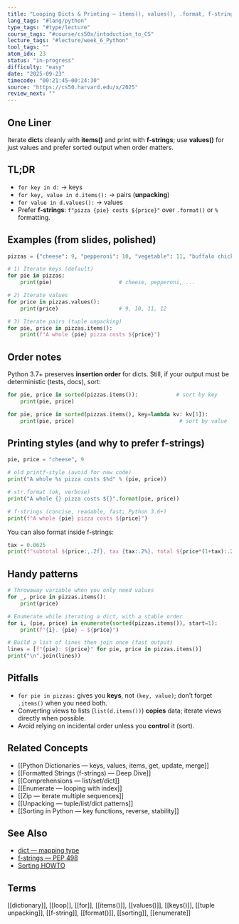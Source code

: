 ```yaml
---
title: "Looping Dicts & Printing — items(), values(), .format, f-strings"
lang_tags: "#lang/python"
type_tags: "#type/lecture"
course_tags: "#course/cs50x/intoduction_to_CS"
lecture_tags: "#lecture/week_6_Python"
tool_tags: ""
atom_idx: 23
status: "in-progress"
difficulty: "easy"
date: "2025-09-23"
timecode: "00:21:45–00:24:30"
source: "https://cs50.harvard.edu/x/2025"
review_next: ""
---
```


## One Liner
Iterate **dict**s cleanly with **items()** and print with **f-strings**; use **values()** for just values and prefer sorted output when order matters.

## TL;DR
- `for key in d:` → keys
- `for key, value in d.items():` → pairs (**unpacking**)
- `for value in d.values():` → values
- Prefer **f-strings**: `f"pizza {pie} costs ${price}"` over `.format()` or `%` formatting.

## Examples (from slides, polished)
```python
pizzas = {"cheese": 9, "pepperoni": 10, "vegetable": 11, "buffalo chicken": 12}

# 1) Iterate keys (default)
for pie in pizzas:
    print(pie)                     # cheese, pepperoni, ...

# 2) Iterate values
for price in pizzas.values():
    print(price)                   # 9, 10, 11, 12

# 3) Iterate pairs (tuple unpacking)
for pie, price in pizzas.items():
    print(f"A whole {pie} pizza costs ${price}")
```

## Order notes
Python 3.7+ preserves **insertion order** for dicts. Still, if your output must be deterministic (tests, docs), sort:
```python
for pie, price in sorted(pizzas.items()):            # sort by key
    print(pie, price)

for pie, price in sorted(pizzas.items(), key=lambda kv: kv[1]):
    print(pie, price)                                 # sort by value
```

## Printing styles (and why to prefer f-strings)
```python
pie, price = "cheese", 9

# old printf-style (avoid for new code)
print("A whole %s pizza costs $%d" % (pie, price))

# str.format (ok, verbose)
print("A whole {} pizza costs ${}".format(pie, price))

# f-strings (concise, readable, fast; Python 3.6+)
print(f"A whole {pie} pizza costs ${price}")
```
You can also format inside f-strings:
```python
tax = 0.0625
print(f"subtotal ${price:,.2f}, tax {tax:.2%}, total ${price*(1+tax):.2f}")
```

## Handy patterns
```python
# Throwaway variable when you only need values
for _, price in pizzas.items():
    print(price)

# Enumerate while iterating a dict, with a stable order
for i, (pie, price) in enumerate(sorted(pizzas.items()), start=1):
    print(f"{i}. {pie} — ${price}")

# Build a list of lines then join once (fast output)
lines = [f"{pie}: ${price}" for pie, price in pizzas.items()]
print("\n".join(lines))
```

## Pitfalls
- `for pie in pizzas:` gives you **keys**, not `(key, value)`; don’t forget `.items()` when you need both.
- Converting views to lists (`list(d.items())`) **copies** data; iterate views directly when possible.
- Avoid relying on incidental order unless you **control** it (sort).

## Related Concepts
- [[Python Dictionaries — keys, values, items, get, update, merge]]
- [[Formatted Strings (f-strings) — Deep Dive]]
- [[Comprehensions — list/set/dict]]
- [[Enumerate — looping with index]]
- [[Zip — iterate multiple sequences]]
- [[Unpacking — tuple/list/dict patterns]]
- [[Sorting in Python — key functions, reverse, stability]]

## See Also
- [dict — mapping type](https://docs.python.org/3/library/stdtypes.html#mapping-types-dict)
- [f-strings — PEP 498](https://peps.python.org/pep-0498/)
- [Sorting HOWTO](https://docs.python.org/3/howto/sorting.html)

## Terms
[[dictionary]], [[loop]], [[for]], [[items()]], [[values()]], [[keys()]], [[tuple unpacking]], [[f-string]], [[format()]], [[sorting]], [[enumerate]]
